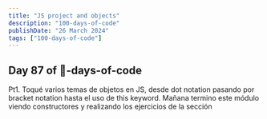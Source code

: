 ```yaml
---
title: "JS project and objects"
description: "100-days-of-code"
publishDate: "26 March 2024"
tags: ["100-days-of-code"]
---
```


## Day 87 of 💯-days-of-code

Pt1. Toqué varios temas de objetos en JS, desde dot notation pasando por bracket notation hasta el uso de this keyword. Mañana termino este módulo viendo constructores y realizando los ejercicios de la sección
